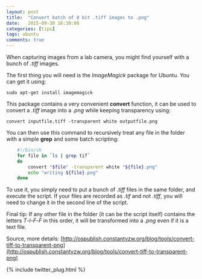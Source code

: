 ```yaml
---
layout: post
title:  "Convert batch of 8 bit .tiff images to .png"
date:   2015-09-30 16:30:00
categories: [tips]
tags: ubuntu
comments: true
---
```


When capturing images from a lab camera, you might find yourself with a bunch of *.tiff* images.

The first thing you will need is the *ImageMagick* package for Ubuntu. You can get it using:

    sudo apt-get install imagemagick
   
This package contains a very convenient **convert** function, it can be used to convert a *.tiff* image into a *.png* while keeping transparency using:

    convert inputfile.tiff -transparent white outputfile.png
    
You can then use this command to recursively treat any file in the folder with a simple **grep** and some batch scripting:

```bash
    #!/bin/sh
    for file in `ls | grep tif`
    do
        convert "$file" -transparent white "${file}.png"
        echo "writing ${file}.png"
    done
```
    
To use it, you simply need to put a bunch of *.tiff* files in the same folder, and execute the script.
If your files are recorded as *.tif* and not *.tiff*, you will need to change it in the second line of the script.

Final tip: If any other file in the folder (it can be the script itself) contains the letters *T*-*I*-*F*-*F* in this order, it will be transformed into a *.png* even if it is a text file.

Source, more details: [http://ospublish.constantvzw.org/blog/tools/convert-tiff-to-transparent-png](http://ospublish.constantvzw.org/blog/tools/convert-tiff-to-transparent-png)
        
{% include twitter_plug.html %}

